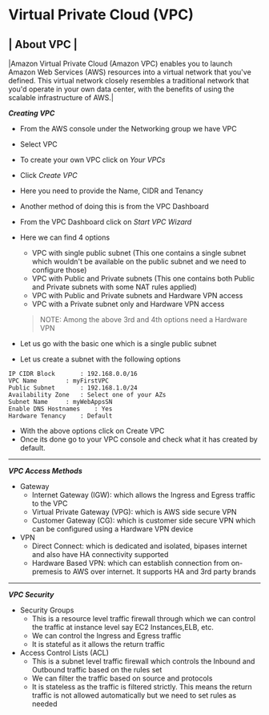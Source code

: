 # Virtual Private Cloud (VPC)

| About VPC |
-------------
|Amazon Virtual Private Cloud (Amazon VPC) enables you to launch Amazon Web Services (AWS) resources into a virtual network that you've defined. This virtual network closely resembles a traditional network that you'd operate in your own data center, with the benefits of using the scalable infrastructure of AWS.|

***Creating VPC***

- From the AWS console under the Networking group we have VPC
- Select VPC
- To create your own VPC click on *Your VPCs*
- Click *Create VPC*
- Here you need to provide the Name, CIDR and Tenancy
- Another method of doing this is from the VPC Dashboard
- From the VPC Dashboard click on *Start VPC Wizard*
- Here we can find 4 options
	- VPC with single public subnet
	(This one contains a single subnet which wouldn't be available on the public subnet and we need to configure those)
	- VPC with Public and Private subnets
	(This one contains both Public and Private subnets with some NAT rules applied)
	- VPC with Public and Private subnets and Hardware VPN access
	- VPC with a Private subnet only and Hardware VPN access

	> NOTE: Among the above 3rd and 4th options need a Hardware VPN

- Let us go with the basic one which is a single public subnet
- Let us create a subnet with the following options

```
IP CIDR Block 		: 192.168.0.0/16
VPC Name 		: myFirstVPC
Public Subnet 		: 192.168.1.0/24
Availability Zone	: Select one of your AZs
Subnet Name		: myWebAppsSN
Enable DNS Hostnames	: Yes
Hardware Tenancy	: Default
```

- With the above options click on Create VPC
- Once its done go to your VPC console and check what it has created by default.

---

***VPC Access Methods***

- Gateway
	- Internet Gateway (IGW): which allows the Ingress and Egress traffic to the VPC
	- Virtual Private Gateway (VPG): which is AWS side secure VPN
	- Customer Gateway (CG): which is customer side secure VPN which can be configured using a Hardware VPN device
- VPN
	- Direct Connect: which is dedicated and isolated, bipases internet and also have HA connectivity supported
	- Hardware Based VPN: which can establish connection from on-premesis to AWS over internet. It supports HA and 3rd party brands

---

***VPC Security***

- Security Groups
	- This is a resource level traffic firewall through which we can control the traffic at instance level say EC2 Instances,ELB, etc.
	- We can control the Ingress and Egress traffic
	- It is stateful as it allows the return traffic
- Access Control Lists (ACL)
	- This is a subnet level traffic firewall which controls the Inbound and Outbound traffic based on the rules set
	- We can filter the traffic based on source and protocols
	- It is stateless as the traffic is filtered strictly. This means the return traffic is not allowed automatically but we need to set rules as needed
